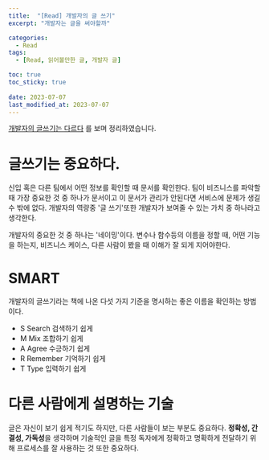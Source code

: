 ```yaml
---
title:  "[Read] 개발자의 글 쓰기"
excerpt: "개발자는 글을 써야할까"

categories:
  - Read
tags:
  - [Read, 읽어볼만한 글, 개발자 글]

toc: true
toc_sticky: true
 
date: 2023-07-07
last_modified_at: 2023-07-07
---
```


[개발자의 글쓰기는 다르다](https://dev.gmarket.com/30) 를 보며 정리하였습니다.

# 글쓰기는 중요하다.
신입 혹은 다른 팀에서 어떤 정보를 확인할 때 문서를 확인한다. 팀이 비즈니스를 파악할 때 가장 중요한 것 중 하나가 문서이고 이 문서가 관리가 안된다면 서비스에 문제가 생길 수 밖에 없다. 개발자의 역량중 '글 쓰기'또한 개발자가 보여줄 수 있는 가치 중 하나라고 생각한다.

개발자의 중요한 것 중 하나는 '네이밍'이다. 변수나 함수등의 이름을 정할 때, 어떤 기능을 하는지, 비즈니스 케이스, 다른 사람이 봤을 때 이해가 잘 되게 지어야한다. 

# SMART
개발자의 글쓰기라는 책에 나온 다섯 가지 기준을 명시하는 좋은 이름을 확인하는 방법이다.

- S Search
검색하기 쉽게
- M Mix
조합하기 쉽게
- A Agree
수긍하기 쉽게
- R Remember
기억하기 쉽게
- T Type
입력하기 쉽게

# 다른 사람에게 설명하는 기술
글은 자신이 보기 쉽게 적기도 하지만, 다른 사람들이 보는 부분도 중요하다. **정확성, 간결성, 가독성**을  생각하며 기술적인 글을 특정 독자에게 정확하고 명확하게 전달하기 위해 프로세스를 잘 사용하는 것 또한 중요하다.